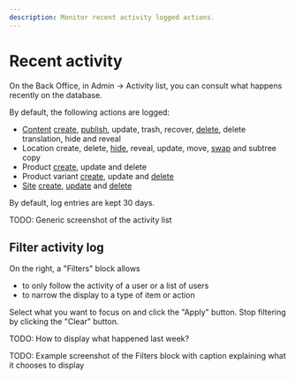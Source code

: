 ```yaml
---
description: Monitor recent activity logged actions.
---
```


# Recent activity

On the Back Office, in Admin -> Activity list, you can consult what happens recently on the database.

By default, the following actions are logged:

- [Content](content_items.md) [create](create_edit_content_items.md#create-content-items), [publish](publish_instantly.md#publish-content-instantly), update, trash, recover, [delete](copy_move_hide_content.md#multi-file-move), delete translation, hide and reveal
- Location create, delete, [hide](manage_locations_urls.md#hide-locations), reveal, update, move, [swap](manage_locations_urls.md#swap-locations) and subtree copy
- Product [create](create_edit_product.md), update and delete
- Product variant [create](work_with_product_variants.md#generate-variants), update and [delete](work_with_product_variants.md#delete-variants)
- [Site](work_with_sites.md) [create](work_with_sites.md#create-a-website), [update](work_with_sites.md#edit-an-existing-website) and [delete](work_with_sites.md#delete-an-existing-website)

By default, log entries are kept 30 days.

TODO: Generic screenshot of the activity list

## Filter activity log

On the right, a "Filters" block allows

* to only follow the activity of a user or a list of users
* to narrow the display to a type of item or action

Select what you want to focus on and click the "Apply" button. Stop filtering by clicking the "Clear" button.

TODO: How to display what happened last week?

TODO: Example screenshot of the Filters block with caption explaining what it chooses to display
